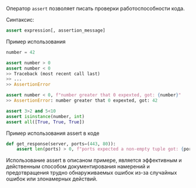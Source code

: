 Оператор `assert` позволяет писать проверки работоспособности кода.

Синтаксис:
```python
assert expression[, assertion_message]
```

Пример использования
```python 
number = 42

assert number > 0
assert number < 0
>> Traceback (most recent call last)
>> ...
>> AssertionError

assert number < 0, f"number greater that 0 expexted, got: {number}"
>> AssertionError: number greater that 0 expexted, got: 42

assert 3>2 and 5<10
assert isinstance(number, int)
assert all([True, True, True])
```

Пример использования assert в коде
```python
def get_response(server, ports=(443, 80)):
	assert len(ports) > 0, f"ports expected a non-empty tuple got: {ports}"
```

Использование assert в описаном примере, является эффективным и действенным способом документирования намерений и предотвращения трудно обнаруживаемых ошибок из-за случайных ошибок или злонамерных действий.



